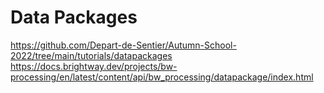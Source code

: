 # Data Packages

https://github.com/Depart-de-Sentier/Autumn-School-2022/tree/main/tutorials/datapackages
https://docs.brightway.dev/projects/bw-processing/en/latest/content/api/bw_processing/datapackage/index.html